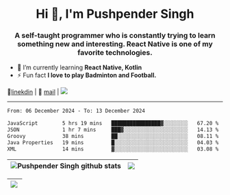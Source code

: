 <h1 align="center">Hi 👋, I'm Pushpender Singh</h1>
<h3 align="center">A self-taught programmer who is constantly trying to learn something new and interesting. React Native is one of my favorite technologies.</h3>

- 🌱 I’m currently learning **React Native, Kotlin**
- ⚡ Fun fact **I love to play Badminton and Football.**

👔[linekdin](https://www.linkedin.com/in/pushpender-singh-240061202/) | 📧 [mail](mailto:pushpendersingh694@gmail.com) | 
<a href="https://github.com/pushpender-singh-ap/pushpender-singh-ap">
    <img src="https://komarev.com/ghpvc/?username=pushpender-singh-ap&style=for-the-badge">
</a>


---

<!--START_SECTION:waka-->

```txt
From: 06 December 2024 - To: 13 December 2024

JavaScript        5 hrs 19 mins   ████████████████▓░░░░░░░░   67.20 %
JSON              1 hr 7 mins     ███▓░░░░░░░░░░░░░░░░░░░░░   14.13 %
Groovy            38 mins         ██░░░░░░░░░░░░░░░░░░░░░░░   08.11 %
Java Properties   19 mins         █░░░░░░░░░░░░░░░░░░░░░░░░   04.03 %
XML               14 mins         ▓░░░░░░░░░░░░░░░░░░░░░░░░   03.08 %
```

<!--END_SECTION:waka-->


| <a><img align="center" src="https://github-readme-stats-iota-ecru-15.vercel.app/api?username=pushpender-singh-ap&show_icons=true&include_all_commits=true&theme=buefy&hide_border=true" alt="Pushpender Singh github stats" /></a> | <a><img align="center" src="https://github-readme-stats-iota-ecru-15.vercel.app/api/top-langs/?username=pushpender-singh-ap&layout=compact&theme=buefy&hide_border=true" /></a> |
| ------------- | ------------- |

| <a> <img align="left" src="https://github-readme-streak-stats.herokuapp.com/?user=pushpender-singh-ap" /></br> </a> |
| ------------- |
